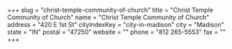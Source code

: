 +++
slug = "christ-temple-community-of-church"
title = "Christ Temple Community of Church"
name = "Christ Temple Community of Church"
address = "420 E 1st St"
cityIndexKey = "city-in-madison"
city = "Madison"
state = "IN"
postal = "47250"
website = ""
phone = "812 265-5553"
fax = ""
+++
